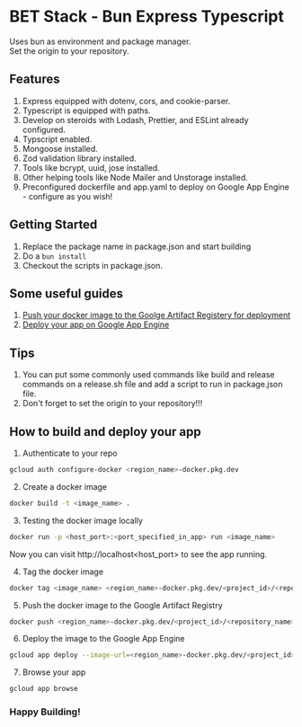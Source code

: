 # BET Stack - Bun Express Typescript
Uses bun as environment and package manager.
<br/>
Set the origin to your repository.

## Features

1. Express equipped with dotenv, cors, and cookie-parser.
2. Typescript is equipped with paths.
3. Develop on steroids with Lodash, Prettier, and ESLint already configured.
4. Typscript enabled.
5. Mongoose installed.
6. Zod validation library installed.
7. Tools like bcrypt, uuid, jose installed.
8. Other helping tools like Node Mailer and Unstorage installed.
9. Preconfigured dockerfile and app.yaml to deploy on Google App Engine - configure as you wish!

## Getting Started

1. Replace the package name in package.json and start building
2. Do a `bun install`
3. Checkout the scripts in package.json.

## Some useful guides

1. [Push your docker image to the Goolge Artifact Registery for deployment](https://cloud.google.com/artifact-registry/docs/docker/pushing-and-pulling)
2. [Deploy your app on Google App Engine](https://cloud.google.com/artifact-registry/docs/integrate-app-engine)

## Tips

1. You can put some commonly used commands like build and release commands on a release.sh file and add a script to run in package.json file.
2. Don't forget to set the origin to your repository!!!

## How to build and deploy your app

1. Authenticate to your repo

```bash
gcloud auth configure-docker <region_name>-docker.pkg.dev
```

2. Create a docker image

```bash
docker build -t <image_name> .
```

3. Testing the docker image locally

```bash
docker run -p <host_port>:<port_specified_in_app> run <image_name>
```

Now you can visit http://localhost<host_port> to see the app running.

4. Tag the docker image

```bash
docker tag <image_name> <region_name>-docker.pkg.dev/<project_id>/<repository_name>/<image_name>:<tag>
```

5. Push the docker image to the Google Artifact Registry

```bash
docker push <region_name>-docker.pkg.dev/<project_id>/<repository_name>/<image_name>:<tag>
```

6. Deploy the image to the Google App Engine

```bash
gcloud app deploy --image-url=<region_name>-docker.pkg.dev/<project_id>/<repository_name>/<image_name>:<tag>
```

7. Browse your app

```bash
gcloud app browse
```

### Happy Building!
